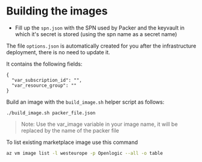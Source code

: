 # Building the images

 - Fill up the `spn.json` with the SPN used by Packer and the keyvault in which it's secret is stored (using the spn name as a secret name)

The file `options.json` is automatically created for you after the infrastructure deployment, there is no need to update it.

It contains the following fields:

```
{
  "var_subscription_id": "",
  "var_resource_group": ""
}
```

Build an image with the `build_image.sh` helper script as follows:

```
./build_image.sh packer_file.json
```

>Note: Use the var_image variable in your image name, it will be replaced by the name of the packer file

To list existing marketplace image use this command
```bash
az vm image list -l westeurope -p Openlogic --all -o table
```
